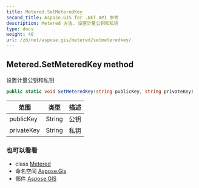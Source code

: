 ```yaml
---
title: Metered.SetMeteredKey
second_title: Aspose.GIS for .NET API 参考
description: Metered 方法. 设置计量公钥和私钥
type: docs
weight: 40
url: /zh/net/aspose.gis/metered/setmeteredkey/
---
```

## Metered.SetMeteredKey method

设置计量公钥和私钥

```csharp
public static void SetMeteredKey(string publicKey, string privateKey)
```

| 范围 | 类型 | 描述 |
| --- | --- | --- |
| publicKey | String | 公钥 |
| privateKey | String | 私钥 |

### 也可以看看

* class [Metered](../)
* 命名空间 [Aspose.Gis](../../metered/)
* 部件 [Aspose.GIS](../../../)


